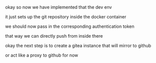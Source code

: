 okay so now we have implemented that the dev env

it just sets up the git repository inside the docker container

we should now pass in the corresponding authentication token

that way we can directly push from inside there

okay the next step is to create a gitea instance that will mirror to github

or act like a proxy to github for now

